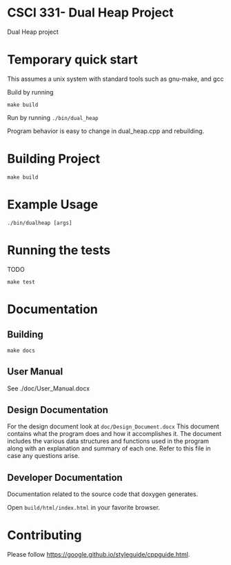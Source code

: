 # CSCI 331- Dual Heap Project

Dual Heap project

# Temporary quick start

This assumes a unix system with standard tools such as gnu-make, and gcc

Build by running
```
make build
```

Run by running `./bin/dual_heap`

Program behavior is easy to change in dual_heap.cpp and rebuilding.

# Building Project

```
make build
```

# Example Usage

```
./bin/dualheap [args]
```

# Running the tests

TODO

```
make test
```

# Documentation

## Building

```
make docs
```

## User Manual

See ./doc/User_Manual.docx

## Design Documentation

For the design document look at `doc/Design_Document.docx` This document
contains what the program does and how it accomplishes it. The document includes
the various data structures and functions used in the program along with an
explanation and summary of each one. Refer to this file in case any questions
arise.

## Developer Documentation

Documentation related to the source code that doxygen generates.

Open `build/html/index.html` in your favorite browser.

# Contributing

Please follow https://google.github.io/styleguide/cppguide.html.
